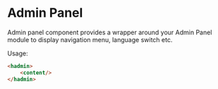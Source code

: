 # Admin Panel

Admin panel component provides a wrapper around your Admin Panel module to display navigation menu, language switch etc.

Usage:

```html
<hadmin>
    <content/>
</hadmin>
```